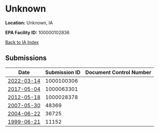 # Unknown

**Location:** Unknown, IA

**EPA Facility ID:** 100000102836

[Back to IA Index](../../index.md)

## Submissions

| Date | Submission ID | Document Control Number |
|------|--------------|-------------------------|
| [2022-03-14](submissions/1000100306.md) | 1000100306 |  |
| [2017-05-04](submissions/1000063301.md) | 1000063301 |  |
| [2012-05-18](submissions/1000028378.md) | 1000028378 |  |
| [2007-05-30](submissions/48369.md) | 48369 |  |
| [2004-06-22](submissions/36725.md) | 36725 |  |
| [1999-06-21](submissions/11152.md) | 11152 |  |
